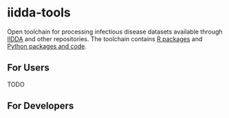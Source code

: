 # iidda-tools

Open toolchain for processing infectious disease datasets available through [IIDDA](https://github.com/canmod/iidda) and other repositories. The toolchain contains [R packages](R/README.md) and [Python packages and code](python/README.md).

## For Users

TODO

## For Developers


